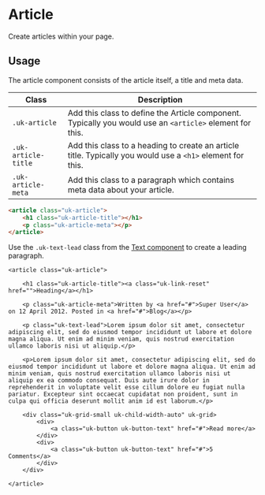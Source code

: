# Article

<p class="uk-text-lead">Create articles within your page.</p>

## Usage

The article component consists of the article itself, a title and meta data.

| Class               | Description                                                                                                |
|---------------------|------------------------------------------------------------------------------------------------------------|
| `.uk-article`       | Add this class to define the Article component. Typically you would use an `<article>` element for this.   |
| `.uk-article-title` | Add this class to a heading to create an article title. Typically you would use a `<h1>` element for this. |
| `.uk-article-meta`  | Add this class to a paragraph which contains meta data about your article.                                 |

```html
<article class="uk-article">
    <h1 class="uk-article-title"></h1>
    <p class="uk-article-meta"></p>
</article>
```

Use the `.uk-text-lead` class from the [Text component](text.md) to create a leading paragraph.

```example
<article class="uk-article">

    <h1 class="uk-article-title"><a class="uk-link-reset" href="">Heading</a></h1>

    <p class="uk-article-meta">Written by <a href="#">Super User</a> on 12 April 2012. Posted in <a href="#">Blog</a></p>

    <p class="uk-text-lead">Lorem ipsum dolor sit amet, consectetur adipiscing elit, sed do eiusmod tempor incididunt ut labore et dolore magna aliqua. Ut enim ad minim veniam, quis nostrud exercitation ullamco laboris nisi ut aliquip.</p>

    <p>Lorem ipsum dolor sit amet, consectetur adipiscing elit, sed do eiusmod tempor incididunt ut labore et dolore magna aliqua. Ut enim ad minim veniam, quis nostrud exercitation ullamco laboris nisi ut aliquip ex ea commodo consequat. Duis aute irure dolor in reprehenderit in voluptate velit esse cillum dolore eu fugiat nulla pariatur. Excepteur sint occaecat cupidatat non proident, sunt in culpa qui officia deserunt mollit anim id est laborum.</p>

    <div class="uk-grid-small uk-child-width-auto" uk-grid>
        <div>
            <a class="uk-button uk-button-text" href="#">Read more</a>
        </div>
        <div>
            <a class="uk-button uk-button-text" href="#">5 Comments</a>
        </div>
    </div>

</article>
```
